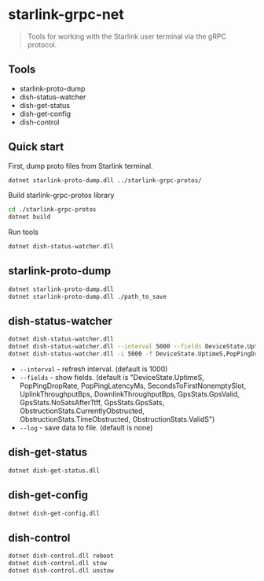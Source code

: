 ﻿# starlink-grpc-net
> Tools for working with the Starlink user terminal via the gRPC protocol.

## Tools
- starlink-proto-dump
- dish-status-watcher
- dish-get-status
- dish-get-config
- dish-control

## Quick start
First, dump proto files from Starlink terminal.
```bash
dotnet starlink-proto-dump.dll ../starlink-grpc-protos/
```

Build starlink-grpc-protos library
```bash
cd ./starlink-grpc-protos
dotnet build
```

Run tools
```bash
dotnet dish-status-watcher.dll
```

## starlink-proto-dump
```bash
dotnet starlink-proto-dump.dll
dotnet starlink-proto-dump.dll ./path_to_save
```

## dish-status-watcher
```bash
dotnet dish-status-watcher.dll
dotnet dish-status-watcher.dll --interval 5000 --fields DeviceState.UptimeS,PopPingDropRate --log log.txt
dotnet dish-status-watcher.dll -i 5000 -f DeviceState.UptimeS,PopPingDropRate -l log.txt
```

- `--interval` - refresh interval. (default is 1000)
- `--fields` - show fields. (default is "DeviceState.UptimeS, PopPingDropRate, PopPingLatencyMs, SecondsToFirstNonemptySlot, UplinkThroughputBps, DownlinkThroughputBps, GpsStats.GpsValid, GpsStats.NoSatsAfterTtff, GpsStats.GpsSats, ObstructionStats.CurrentlyObstructed, ObstructionStats.TimeObstructed, ObstructionStats.ValidS")
- `--log` - save data to file. (default is none)


## dish-get-status
```bash
dotnet dish-get-status.dll
```

## dish-get-config
```bash
dotnet dish-get-config.dll
```

## dish-control
```bash
dotnet dish-control.dll reboot
dotnet dish-control.dll stow
dotnet dish-control.dll unstow
```
